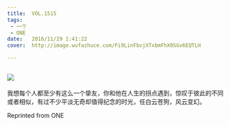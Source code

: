 ```yaml
---
title:	VOL.1515
tags:
 - 一个
 - ONE
date:	2016/11/29 1:41:22
cover:	http://image.wufazhuce.com/Fi9LinFbvjXTxbmFhX0SGv6EQTLH

---
```

![](http://image.wufazhuce.com/Fi9LinFbvjXTxbmFhX0SGv6EQTLH)
---

我想每个人都至少有这么一个挚友，你和他在人生的拐点遇到，惊叹于彼此的不同或者相似，有过不少平淡无奇却值得纪念的时光，任白云苍狗，风云变幻。
 
Reprinted from ONE
